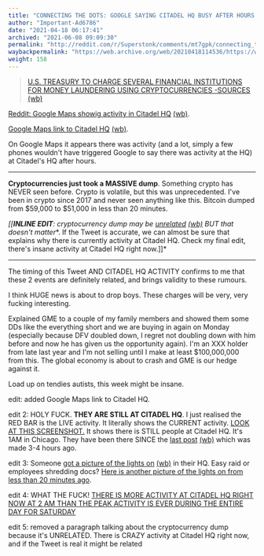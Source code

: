 ```yaml
---
title: "CONNECTING THE DOTS: GOOGLE SAYING CITADEL HQ BUSY AFTER HOURS & US TREASURY ANNOUNCING FINANCIAL INSTITUTIONS MONEY LAUNDERING via CRYPTOCURRENCY! "
author: "Important-Ad6786"
date: "2021-04-18 06:17:41"
archived: "2021-06-08 09:09:30"
permalink: "http://reddit.com/r/Superstonk/comments/mt7gpk/connecting_the_dots_google_saying_citadel_hq_busy/"
waybackpermalink: "https://web.archive.org/web/20210418114536/https://www.reddit.com/r/Superstonk/comments/mt7gpk/connecting_the_dots_google_saying_citadel_hq_busy"
weight: 158
---
```

> 
> [U.S. TREASURY TO CHARGE SEVERAL FINANCIAL INSTITUTIONS FOR MONEY LAUNDERING USING CRYPTOCURRENCIES -SOURCES](https://twitter.com/Fxhedgers/status/1383611847144730626) [(wb)](https://web.archive.org/web/20210418130041/https://twitter.com/Fxhedgers/status/1383611847144730626)
> 
> 
> 


[Reddit: Google Maps showig activity in Citadel HQ](https://www.reddit.com/r/Superstonk/comments/mt4j8w/shitadel_hq_oddly_busy_right_now_on_a_weekend/) [(wb)](https://web.archive.org/web/20210418141413/https://i.redd.it/a55n3cqzgut61.jpg).


[Google Maps link to Citadel HQ](https://www.google.co.uk/maps/place/Citadel+Enterprises+America's+LLC/@41.8801637,-87.6282023,19z/data=!3m1!5s0x880e2cbcb2674a9d:0x424899df3c9d2a63!4m5!3m4!1s0x880e2cbca3176469:0xb50c07f9bb38b9c1!8m2!3d41.8797542!4d-87.6291641) [(wb)](https://web.archive.org/web/20210419093155/https://www.google.co.uk/maps/place/Citadel+Enterprises+America%27s+LLC/@41.8801637,-87.6282023,19z/data=%213m1%215s0x880e2cbcb2674a9d:0x424899df3c9d2a63%214m5%213m4%211s0x880e2cbca3176469:0xb50c07f9bb38b9c1%218m2%213d41.8797542%214d-87.6291641).


On Google Maps it appears there was activity (and a lot, simply a few phones wouldn't have triggered Google to say there was activity at the HQ) at Citadel's HQ after hours.




---


**Cryptocurrencies just took a MASSIVE dump**. Something crypto has NEVER seen before. Crypto is volatile, but this was unprecedented. I've been in crypto since 2017 and never seen anything like this. Bitcoin dumped from $59,000 to $51,000 in less than 20 minutes.


*[[***INLINE EDIT***: cryptocurrency dump may be [unrelated](https://www.reddit.com/r/CryptoCurrency/comments/mt6cq5/ok_so_this_is_the_reason_for_the_dip/?utm_medium=android_app&utm_source=share) [(wb)](https://web.archive.org/web/20210418101602/https://www.reddit.com/r/CryptoCurrency/comments/mt6cq5/ok_so_this_is_the_reason_for_the_dip/) BUT* *that doesn't matter**. If the Tweet is accurate, we can almost be sure that explains why there is currently activity at Citadel HQ. Check my final edit, there's insane activity at Citadel HQ right now.]]*




---


The timing of this Tweet AND CITADEL HQ ACTIVITY confirms to me that these 2 events are definitely related, and brings validity to these rumours.


I think HUGE news is about to drop boys. These charges will be very, very fucking interesting.


Explained GME to a couple of my family members and showed them some DDs like the everything short and we are buying in again on Monday (especially because DFV doubled down, I regret not doubling down with him before and now he has given us the opportunity again). I'm an XXX holder from late last year and I'm not selling until I make at least $100,000,000 from this. The global economy is about to crash and GME is our hedge against it.


Load up on tendies autists, this week might be insane.


edit: added Google Maps link to Citadel HQ.


edit 2: HOLY FUCK. **THEY ARE STILL AT CITADEL HQ**. I just realised the RED BAR is the LIVE activity. It literally shows the CURRENT activity. [LOOK AT THIS SCREENSHOT.](img/imgur_H4GBOBD.pn.gif) It shows there is STILL people at Citadel HQ. It's 1AM in Chicago. They have been there SINCE the [last post](https://www.reddit.com/r/Superstonk/comments/mt4j8w/shitadel_hq_oddly_busy_right_now_on_a_weekend/) [(wb)](https://web.archive.org/web/20210418141413/https://i.redd.it/a55n3cqzgut61.jpg) which was made 3-4 hours ago.


edit 3: Someone [got a picture of the lights on](https://www.reddit.com/r/Superstonk/comments/mt6rop/kenny_and_the_boys_working_late_on_saturday_huh/) [(wb)](https://web.archive.org/web/20210418140114/https://i.redd.it/rey626tu9vt61.jpg) in their HQ. Easy raid or employees shredding docs? [Here is another picture of the lights on from less than 20 minutes ago](img/imgur_HxMpmYh.jp.gif).


edit 4: WHAT THE FUCK! [THERE IS MORE ACTIVITY AT CITADEL HQ RIGHT NOW AT 2 AM THAN THE PEAK ACTIVITY IS EVER DURING THE ENTIRE DAY FOR SATURDAY](img/imgur_jL7NtGK.pn.gif)


edit 5: removed a paragraph talking about the cryptocurrency dump because it's UNRELATED. There is CRAZY activity at Citadel HQ right now, and if the Tweet is real it might be related

